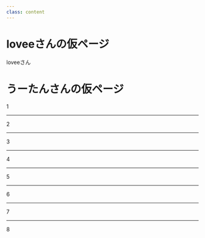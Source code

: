 ```yaml
---
class: content
---
```


<div class="doc-header">
  <h1>loveeさんの仮ページ</h1>
  <div class="doc-author">loveeさん</div>
</div>

# うーたんさんの仮ページ

1

<hr class="page-break" />

2

<hr class="page-break" />

3

<hr class="page-break" />

4

<hr class="page-break" />


5

<hr class="page-break" />

6

<hr class="page-break" />

7

<hr class="page-break" />

8
